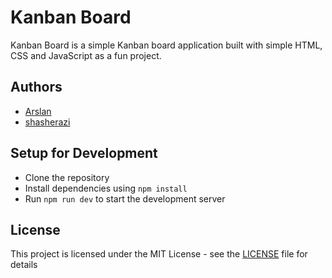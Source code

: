 # Kanban Board

Kanban Board is a simple Kanban board application built with simple HTML, CSS and JavaScript as a fun project.

## Authors

- [Arslan](https://github.com/Arslan909)
- [shasherazi](https://github.com/shasherazi)

## Setup for Development

- Clone the repository
- Install dependencies using `npm install`
- Run `npm run dev` to start the development server

## License

This project is licensed under the MIT License - see the [LICENSE](LICENSE) file for details
